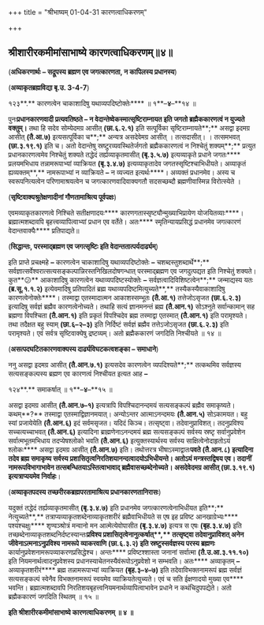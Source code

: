 +++
title = "श्रीभाष्यम् 01-04-31 कारणत्वाधिकरणम्"

+++


## श्रीशारीरकमीमांसाभाष्ये कारणत्वाधिकरणम्॥४॥

(**अधिकरणार्थः – सद्रूपस्य ब्रह्मण एव जगत्कारणता, न कापिलस्य प्रधानस्य**)

(**अव्याकृतब्रह्मविद्या बृ.उ. 3-4-7**)

१२३**.** कारणत्वेन चाकाशादिषु यथाव्यपदिष्टोक्तेः**** ॥ १**–**४**–**१४ ॥

पुनः****प्रधानकारणवादी प्रत्यवतिष्ठते **–** न वेदान्तेष्वेकस्मात्सृष्टिराम्नायत इति जगतो ब्रह्मैककारणत्वं न युज्यते वक्तुम्।**** तथा हि सदेव सोम्येदमग्र आसीत् **(**छा**.**६**.**२**.**१**)** इति सत्पूर्विका सृष्टिराम्नायते**;** असद्वा इदमग्र आसीत् **(**तै**.**आ**.**७**)** इत्यसत्पूर्विका च**;** अन्यत्र असदेवेमग्र आसीत् । तत्सदासीत्। । तत्समभवत् **(**छा**.**३**.**१९**.**१**)** इति च। अतो वेदान्तेषु स्रष्टुरव्यवस्थितेर्जगतो ब्रह्मैककारणत्वं न निश्चेतुं शक्यम्**;** प्रत्युत प्रधानकारणत्वमेव निश्चेतुं शक्यते तद्धेदं तर्ह्यव्याकृतमासीत् **(**बृ**.**३**.**५**.**७**)** इत्यव्याकृते प्रधाने जगतः**** प्रलयमभिधाय तन्नामरूपाभ्यां व्याक्रियत **(**बृ**.**३**.**४**.**७**)** इत्यव्याकृतादेव जगतस्सृष्टिश्चाभिधीयते। अव्याकृतं ह्यव्यक्तम्**,** नामरूपाभ्यां न व्याक्रियते **–** न व्यज्यत इत्यर्थः****। अव्यक्तं प्रधानमेव। अस्य च स्वरूपनित्यत्वेन परिणामाश्रयत्वेन च जगत्कारणवादिवाक्यगतौ सदसच्छब्दौ ब्रह्मणीवास्मिन्न विरोत्स्येते ।

(**सृष्टिवाक्यश्रुतेक्षणादीनां गौणतामाश्रित्य पूर्वपक्षः**)

एवमव्याकृतकारणत्वे निश्चिते सतीक्षणादयः**** कारणगतास्सृष्ट्यौन्मुख्याभिप्रायेण योजयितव्याः****। ब्रह्मात्मशब्दावपि बृहत्त्वव्यापित्वाभ्यां प्रधान एव वर्तेते। अतः**** स्मृतिन्यायप्रसिद्धं प्रधानमेव जगत्कारणं वेदान्तवाक्यैः**** प्रतिपाद्यते॥

(**सिद्धान्तः, परस्माद्ब्रह्मण एव जगत्सृष्टिः इति वेदान्ततात्पर्यदार्ढ्यम्**)

इति प्राप्ते प्रचक्ष्महे **–** कारणत्वेन चाकाशादिषु यथाव्यपदिष्टोक्तेः **–** चशब्दस्तुशब्दार्थे**;** सर्वज्ञात्सर्वेश्वरात्सत्यसङ्कल्पान्निरस्तनिखिलदोषगन्धात् परस्माद्ब्रह्मण एव जगदुत्पद्यत इति निश्चेतुं शक्यते। कुत**😕** आकाशादिषु कारणत्वेन यथाव्यपदिष्टस्योक्तेः **–** सर्वज्ञत्वादिविशिष्टत्वेन**;** जन्माद्यस्य यतः **(**ब्र**.**सू**.**१**.**१**.**२**)** इत्येवमादिषु प्रतिपादितं ब्रह्म यथाव्यपदिष्टमित्युच्यते**,** तस्यैकस्यैवाकाशादिषु कारणत्वेनोक्तेः****। तस्माद्वा एतस्मादात्मन आकाशस्सम्भूतः **(**तै**.**आ**.**१**)** तत्तेजोऽसृजत **(**छा**.**६**.**२**.**३**)** इत्यादिषु सर्वज्ञं ब्रह्मैव कारणत्वेनोच्यते। तथाहि सत्यं ज्ञानमनन्तं ब्रह्म **(**तै**.**आन**.**१**)** सोऽश्नुते सर्वान्कामान् सह ब्रह्मणा विपश्चिता **(**तै**.**आन**.**१**)** इति प्रकृतं विपश्चिदेव ब्रह्म तस्माद्वा एतस्मात् **(**तै**.**आन**.**१**)** इति परामृश्यते। तथा तदैक्षत बहु स्याम् **(**छा**.**६**–**२**–**३**)** इति निर्दिष्टं सर्वज्ञं ब्रह्मैव तत्तेऽजोऽसृजत **(**छा**.**६**.**२**.**३**)** इति परामृश्यते। एवं सर्वत्र सृष्टिवाक्येषु द्रष्टव्यम्। अतो ब्रह्मैककारणं जगदिति निश्चीयते ॥ १४ ॥

(**असत्पदघटितकारणवाक्यस्य दार्ढ्यविघटकत्वशङ्का – समाधाने**)

ननु असद्वा इदमग्र आसीत् **(**तै**.**आन**.**७**.**१**)** इत्यसदेव कारणत्वेन व्यपदिश्यते**;** तत्कथमिव सर्वज्ञस्य सत्यसङ्कल्पस्य ब्रह्मण एव कारणत्वं निश्चीयत इत्यत आह **–**

१२४**.** समाकर्षात् ॥ १**–**४**–**१५ ॥

असद्वा इदमग्र आसीत् **(**तै**.**आन**.**७**–**१**)** इत्यत्रापि विपश्चिदानन्दमयं सत्यसङ्कल्पं ब्रह्मैव समाकृष्यते। कथम्**?** तस्माद्वा एतस्माद्विज्ञानमयात्। अन्योऽन्तर आत्माऽनन्दमयः **(**तै**.**आन**.**५**)** सोऽकामयत। बहु स्यां प्रजायेयेति **(**तै**.**आन**.**६**)** इदं सर्वमसृजत। यदिदं किञ्च। तत्सृष्ट्वा। तदेवानुप्राविशत्। तदनुप्रविश्य सच्चत्यच्चाभवत् **(**तै**.**आन**.**६**)** इत्यादिना ब्राह्मणेनाऽनन्दमयं ब्रह्म सत्यसङ्कल्पं सर्वस्य स्रष्टृ सर्वानुप्रवेशेन सर्वात्मभूतमभिधाय तदप्येषश्लोको भवति **(**तै**.**आन**.**६**)** इत्युक्तस्यार्थस्य सर्वस्य साक्षित्वेनोदाहृतोऽयं श्लोकः**** असद्वा इदमग्र आसीत् **(**तै**.**आन**.**७**)** इति। तथोत्तरत्र भीषाऽस्माद्वातः****पवते **(**तै**.**आन**.**८**)** इत्यादिना तदेव ब्रह्म समाकृष्य सर्वस्य प्रशासितृत्वनिरतिशयानन्दत्वादयोऽभिधीयन्ते। अतोऽयं मन्त्रस्तद्विषय एव। तदानीं नामरूपविभागाभावेन तत्सबन्धितयाऽस्तित्वाभावाद् ब्रह्मैवासच्छब्देनोच्यते। असदेवेदमग्र आसीत् **(**छा**.**३**.**१९**.**१**)** इत्यत्राप्ययमेव निर्वाहः****।

(**अव्याकृतपदस्य तच्छरीरकब्रह्मपरतामाश्रित्य प्रधानकारणतानिरासः**)

यदुक्तं तद्धेदं तर्ह्यव्याकृतमासीत् **(**बृ**.**३**.**४**.**७**)** इति प्रधानमेव जगत्कारणत्वेनाभिधीयत इति**;** नेत्युच्यते**,** तत्राप्यव्याकृतशब्देनाव्याकृतशरीरं ब्रह्मैवाभिधीयते स एष इह प्रविष्ट आनखाग्रेभ्यः**** पश्यंश्चक्षुः**** शृण्वञ्श्रोत्रं मन्वानो मन आत्मेत्येवोपासीत **(**बृ**.**३**.**४**.**७**)** इत्यत्र स एषः **(**बृह**.**३**.**४**.**७**)** इति तच्छब्देनाव्याकृतशब्दनिर्दष्टस्यान्तः****प्रविश्य प्रशासितृत्वेनानुत्कर्षात्**,** तत्सृष्ट्वा तदेवानुप्राविशत् अनेन जीवेनाऽत्मनाऽनुप्रविश्य नामरूपे व्याकरवाणि **(**छा**.**६**.**३**.**२**)** इति स्रष्टुस्सर्वज्ञस्य परस्य ब्रह्मणः**** कार्यानुप्रवेशनामरूपव्याकरणप्रसिद्धेश्च। अन्तः**** प्रविष्टश्शास्ता जनानां सर्वात्मा **(**तै**.**उ**.**आ**.**३**.**११**.**१०**)** इति नियमनार्थत्वादनुप्रवेशस्य प्रधानस्याचेतनस्यैवंरूपोऽनुप्रवेशो न सम्भवति। अतः**** अव्याकृतम् **–** अव्याकृतशरीरं**** ब्रह्म तन्नामरूपाभ्यां व्याक्रियत **(**बृह**.**३**–**४**–**७**)** इति तदेवाविभक्तनामरूपं ब्रह्म सर्वज्ञं सत्यसङ्कल्पं स्वेनैव विभक्तनामरूपं स्वयमेव व्याक्रियतेत्युच्यते। एवं च सति ईक्षणादयो मुख्या एव**** भवन्ति। ब्रह्मात्मशब्दावपि निरतिशयबृहत्त्वनियमनार्थव्यापित्वाभावेन प्रधाने न कथंचिदुपपद्येते। अतो ब्रह्मैककारणं जगदिति स्थितम् ॥ १५ ॥

**इति श्रीशारीरकमीमांसाभाष्ये कारणत्वाधिकरणम् ॥ ४ ॥**




